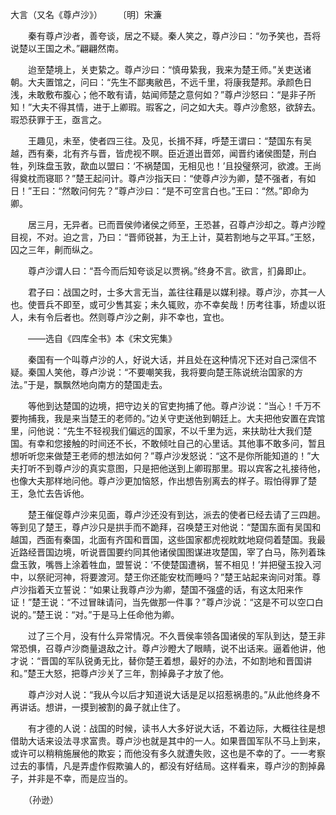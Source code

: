 大言（又名《尊卢沙》）
　　〔明〕宋濂

　　秦有尊卢沙者，善夸谈，居之不疑。秦人笑之，尊卢沙曰：“勿予笑也，吾将说楚以王国之术。”翩翩然南。

　　迨至楚境上，关吏絷之。尊卢沙曰：“慎毋絷我，我来为楚王师。”关吏送诸朝。大夫置馆之，问曰：“先生不鄙夷敝邑，不远千里，将康我楚邦。承颜色日浅，未敢敷布腹心；他不敢有请，姑闻师楚之意何如？”尊卢沙怒曰：“是非子所知！”大夫不得其情，进于上卿瑕。瑕客之，问之如大夫。尊卢沙愈怒，欲辞去。瑕恐获罪于王，亟言之。

　　王趣见，未至，使者四三往。及见，长揖不拜，呼楚王谓曰：“楚国东有吴越，西有秦，北有齐与晋，皆虎视不瞑。臣近道出晋郊，闻晋约诸侯图楚，刑白牲，列珠盘玉敦，歃血以盟曰：‘不祸楚国，无相见也！’且投璧祭河，欲渡。王尚得奠枕而寝耶？”楚王起问计。尊卢沙指天曰：“使尊卢沙为卿，楚不强者，有如日！”王曰：“然敢问何先？”尊卢沙曰：“是不可空言白也。”王曰：“然。”即命为卿。

　　居三月，无异者。已而晋侯帅诸侯之师至，王恐甚，召尊卢沙却之。尊卢沙瞠目视，不对。迫之言，乃曰：“晋师锐甚，为王上计，莫若割地与之平耳。”王怒，囚之三年，劓而纵之。

　　尊卢沙谓人曰：“吾今而后知夸谈足以贾祸。”终身不言。欲言，扪鼻即止。

　　君子曰：战国之时，士多大言无当，盖往往藉是以媒利禄。尊卢沙，亦其一人也。使晋兵不即至，或可少售其妄；未久辄败，亦不幸矣哉！历考往事，矫虚以诳人，未有令后者也。然则尊卢沙之劓，非不幸也，宜也。

　　——选自《四库全书》本《宋文宪集》　　

　　秦国有一个叫尊卢沙的人，好说大话，并且处在这种情况下还对自己深信不疑。秦国人笑他，尊卢沙说：“不要嘲笑我，我将要向楚王陈说统治国家的方法。”于是，飘飘然地向南方的楚国走去。

　　等他到达楚国的边境，把守边关的官吏拘捕了他。尊卢沙说：“当心！千万不要拘捕我，我是来当楚王的老师的。”边关守吏送他到朝廷上。大夫把他安置在宾馆里，问他说：“先生不轻视我们偏远的国家，不以千里为远，来扶助壮大我们楚国。有幸和您接触的时间还不长，不敢倾吐自己的心里话。其他事不敢多问，暂且想听听您来做楚王老师的想法如何？”尊卢沙发怒说：“这不是你所能知道的！”大夫打听不到尊卢沙的真实意图，只是把他送到上卿瑕那里。瑕以宾客之礼接待他，也像大夫那样地问他。尊卢沙更加恼怒，作出想告别离去的样子。瑕怕得罪了楚王，急忙去告诉他。

　　楚王催促尊卢沙来见面，尊卢沙还没有到达，派去的使者已经去请了三四趟。等到见了楚王，尊卢沙只是拱手而不跪拜，召唤楚王对他说：“楚国东面有吴国和越国，西面有秦国，北面有齐国和晋国，这些国家都虎视眈眈地窥伺着楚国。我最近路经晋国边境，听说晋国要约同其他诸侯国图谋进攻楚国，宰了白马，陈列着珠盘玉敦，嘴唇上涂着牲血，盟誓说：‘不使楚国遭祸，誓不相见！’并把璧玉投入河中，以祭祀河神，将要渡河。楚王你还能安枕而睡吗？”楚王站起来询问对策。尊卢沙指着天立誓说：“如果让我尊卢沙为卿，楚国不强盛的话，有这太阳来作证！”楚王说：“不过冒昧请问，当先做那一件事？”尊卢沙说：“这是不可以空口白说的。”楚王说：“对。”于是马上任命他为卿。

　　过了三个月，没有什么异常情况。不久晋侯率领各国诸侯的军队到达，楚王非常恐惧，召尊卢沙商量退敌之计。尊卢沙瞪大了眼睛，说不出话来。逼着他讲，他才说：“晋国的军队锐勇无比，替你楚王着想，最好的办法，不如割地和晋国讲和。”楚王大怒，把尊卢沙关了三年，割掉鼻子才放了他。

　　尊卢沙对人说：“我从今以后才知道说大话是足以招惹祸患的。”从此他终身不再讲话。想讲，一摸到被割的鼻子就止住了。

　　有才德的人说：战国的时候，读书人大多好说大话，不着边际，大概往往是想借助大话来设法寻求富贵。尊卢沙也就是其中的一人。如果晋国军队不马上到来，或许可以稍稍施展他的欺妄；而他没有多久就遭失败，这也是不幸的了。一一考察过去的事情，凡是弄虚作假欺骗人的，都没有好结局。这样看来，尊卢沙的割掉鼻子，并非是不幸，而是应当的。

　　（孙逊） 


